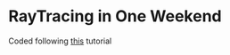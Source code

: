 # RayTracing in One Weekend

Coded following [this](https://raytracing.github.io/books/RayTracingInOneWeekend.html) tutorial